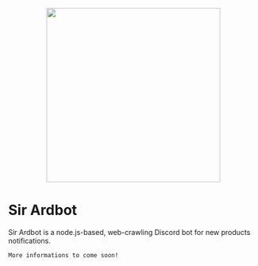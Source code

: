 <p align="center"><img src="https://i.imgur.com/qcfDqhm.png" width="350"></p>

# Sir Ardbot
Sir Ardbot is a node.js-based, web-crawling Discord bot for new products notifications.

```
More informations to come soon!
```
